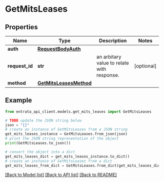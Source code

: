 # GetMitsLeases


## Properties

Name | Type | Description | Notes
------------ | ------------- | ------------- | -------------
**auth** | [**RequestBodyAuth**](RequestBodyAuth.md) |  | 
**request_id** | **str** | an arbitary value to relate with response. | [optional] 
**method** | [**GetMitsLeasesMethod**](GetMitsLeasesMethod.md) |  | 

## Example

```python
from entrata_api_client.models.get_mits_leases import GetMitsLeases

# TODO update the JSON string below
json = "{}"
# create an instance of GetMitsLeases from a JSON string
get_mits_leases_instance = GetMitsLeases.from_json(json)
# print the JSON string representation of the object
print(GetMitsLeases.to_json())

# convert the object into a dict
get_mits_leases_dict = get_mits_leases_instance.to_dict()
# create an instance of GetMitsLeases from a dict
get_mits_leases_from_dict = GetMitsLeases.from_dict(get_mits_leases_dict)
```
[[Back to Model list]](../README.md#documentation-for-models) [[Back to API list]](../README.md#documentation-for-api-endpoints) [[Back to README]](../README.md)



